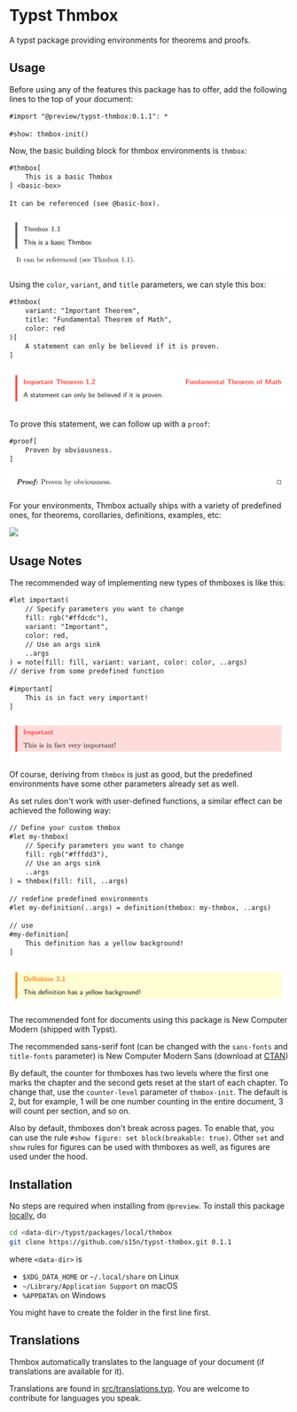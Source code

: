 # Typst Thmbox

A typst package providing environments for theorems and proofs.

## Usage

Before using any of the features this package has to offer, add the following lines to the top of your document:

```typ
#import "@preview/typst-thmbox:0.1.1": *

#show: thmbox-init()
```

Now, the basic building block for thmbox environments is `thmbox`:

```typ
#thmbox[
    This is a basic Thmbox
] <basic-box>

It can be referenced (see @basic-box).
```
<picture>
  <source media="(prefers-color-scheme: dark)" srcset="gallery/d1.svg">
  <img src="gallery/l1.svg">
</picture>

Using the `color`, `variant`, and `title` parameters, we can style this box:
```typ
#thmbox(
    variant: "Important Theorem", 
    title: "Fundamental Theorem of Math", 
    color: red
)[
    A statement can only be believed if it is proven. 
]
```
<picture>
  <source media="(prefers-color-scheme: dark)" srcset="gallery/d2.svg">
  <img src="gallery/l2.svg">
</picture>

To prove this statement, we can follow up with a `proof`:
```typ
#proof[
    Proven by obviousness.
]
```
<picture>
  <source media="(prefers-color-scheme: dark)" srcset="gallery/d3.svg">
  <img src="gallery/l3.svg">
</picture>

For your environments, Thmbox actually ships with a variety of predefined ones, for theorems, corollaries, definitions, examples, etc:

<!--```typ
#theorem[
    This is created using #raw("#theorem[...]", lang: "typ").
]

#proposition[
    This is created using #raw("#proposition[...]", lang: "typ").
]

#lemma[
    This is created using #raw("#lemma[...]", lang: "typ").
]

#corollary[
    This is created using #raw("#corollary[...]", lang: "typ").
]

#definition[
    This is created using #raw("#definition[...]", lang: "typ").
]

#example[
    This is created using #raw("#example[...]", lang: "typ").
]

#remark[
    This is created using #raw("#remark[...]", lang: "typ").
]

#note[
    This is created using #raw("#note[...]", lang: "typ").
]

#algorithm[
    This is created using #raw("#algorithm[...]", lang: "typ").
]

#claim[
    This is created using #raw("#claim[...]", lang: "typ").
]

#axiom[
    This is created using #raw("#axiom[...]", lang: "typ").
]
```-->
<picture>
  <source media="(prefers-color-scheme: dark)" srcset="gallery/d4.svg">
  <img src="gallery/l4.svg">
</picture>

## Usage Notes

The recommended way of implementing new types of thmboxes is like this:
```typ
#let important(
    // Specify parameters you want to change
    fill: rgb("#ffdcdc"),
    variant: "Important",
    color: red,
    // Use an args sink
    ..args
) = note(fill: fill, variant: variant, color: color, ..args) 
// derive from some predefined function

#important[
    This is in fact very important!
]
```
<picture>
  <source media="(prefers-color-scheme: dark)" srcset="gallery/d5.svg">
  <img src="gallery/l5.svg">
</picture>

Of course, deriving from `thmbox` is just as good, but the predefined environments have some other parameters already set as well.

As set rules don't work with user-defined functions, a similar effect can be achieved the following way:
```typ
// Define your custom thmbox
#let my-thmbox(
    // Specify parameters you want to change
    fill: rgb("#fffdd3"),
    // Use an args sink
    ..args
) = thmbox(fill: fill, ..args)

// redefine predefined environments
#let my-definition(..args) = definition(thmbox: my-thmbox, ..args)

// use
#my-definition[
    This definition has a yellow background!
]
```
<picture>
  <source media="(prefers-color-scheme: dark)" srcset="gallery/d6.svg">
  <img src="gallery/l6.svg">
</picture>

The recommended font for documents using this package is New Computer Modern (shipped with Typst).

The recommended sans-serif font (can be changed with the `sans-fonts` and `title-fonts` parameter) is New Computer Modern Sans (download at [CTAN](https://ctan.org/pkg/newcomputermodern))

By default, the counter for thmboxes has two levels where the first one marks the chapter and the second gets reset at the start of each chapter.
To change that, use the `counter-level` parameter of `thmbox-init`. The default is 2, but for example, 1 will be one number counting in the entire document, 3 will count per section, and so on.

Also by default, thmboxes don't break across pages. To enable that, you can use the rule `#show figure: set block(breakable: true)`. Other `set` and `show` rules for figures can be used with thmboxes as well, as figures are used under the hood.

## Installation

No steps are required when installing from `@preview`. To install this package [locally](https://github.com/typst/packages?tab=readme-ov-file#local-packages), do

```sh
cd <data-dir>/typst/packages/local/thmbox
git clone https://github.com/s15n/typst-thmbox.git 0.1.1
```
where `<data-dir>` is
- `$XDG_DATA_HOME` or `~/.local/share` on Linux
- `~/Library/Application Support` on macOS
- `%APPDATA%` on Windows

You might have to create the folder in the first line first.

## Translations

Thmbox automatically translates to the language of your document (if translations are available for it).

Translations are found in [src/translations.typ](https://github.com/s15n/typst-thmbox/blob/main/src/translations.typ). You are welcome to contribute for languages you speak.